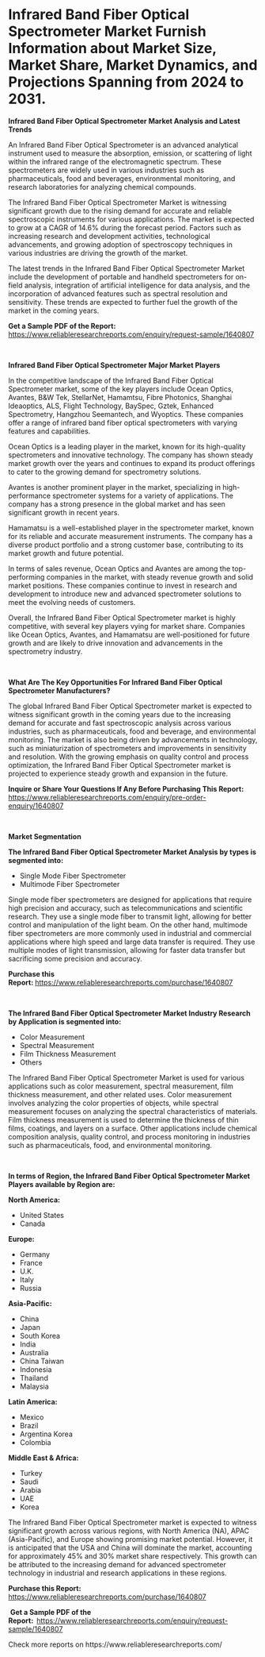 <p><h1>Infrared Band Fiber Optical Spectrometer Market Furnish Information about Market Size, Market Share, Market Dynamics, and Projections Spanning from 2024 to 2031.</h1></p><p><strong>Infrared Band Fiber Optical Spectrometer Market Analysis and Latest Trends</strong></p>
<p><p>An Infrared Band Fiber Optical Spectrometer is an advanced analytical instrument used to measure the absorption, emission, or scattering of light within the infrared range of the electromagnetic spectrum. These spectrometers are widely used in various industries such as pharmaceuticals, food and beverages, environmental monitoring, and research laboratories for analyzing chemical compounds.</p><p>The Infrared Band Fiber Optical Spectrometer Market is witnessing significant growth due to the rising demand for accurate and reliable spectroscopic instruments for various applications. The market is expected to grow at a CAGR of 14.6% during the forecast period. Factors such as increasing research and development activities, technological advancements, and growing adoption of spectroscopy techniques in various industries are driving the growth of the market.</p><p>The latest trends in the Infrared Band Fiber Optical Spectrometer Market include the development of portable and handheld spectrometers for on-field analysis, integration of artificial intelligence for data analysis, and the incorporation of advanced features such as spectral resolution and sensitivity. These trends are expected to further fuel the growth of the market in the coming years.</p></p>
<p><strong>Get a Sample PDF of the Report:&nbsp;</strong> <a href="https://www.reliableresearchreports.com/enquiry/request-sample/1640807">https://www.reliableresearchreports.com/enquiry/request-sample/1640807</a></p>
<p>&nbsp;</p>
<p><strong>Infrared Band Fiber Optical Spectrometer Major Market Players</strong></p>
<p><p>In the competitive landscape of the Infrared Band Fiber Optical Spectrometer market, some of the key players include Ocean Optics, Avantes, B&W Tek, StellarNet, Hamamtsu, Fibre Photonics, Shanghai Ideaoptics, ALS, Flight Technology, BaySpec, Gztek, Enhanced Spectrometry, Hangzhou Seemantech, and Wyoptics. These companies offer a range of infrared band fiber optical spectrometers with varying features and capabilities.</p><p>Ocean Optics is a leading player in the market, known for its high-quality spectrometers and innovative technology. The company has shown steady market growth over the years and continues to expand its product offerings to cater to the growing demand for spectrometry solutions.</p><p>Avantes is another prominent player in the market, specializing in high-performance spectrometer systems for a variety of applications. The company has a strong presence in the global market and has seen significant growth in recent years.</p><p>Hamamatsu is a well-established player in the spectrometer market, known for its reliable and accurate measurement instruments. The company has a diverse product portfolio and a strong customer base, contributing to its market growth and future potential.</p><p>In terms of sales revenue, Ocean Optics and Avantes are among the top-performing companies in the market, with steady revenue growth and solid market positions. These companies continue to invest in research and development to introduce new and advanced spectrometer solutions to meet the evolving needs of customers.</p><p>Overall, the Infrared Band Fiber Optical Spectrometer market is highly competitive, with several key players vying for market share. Companies like Ocean Optics, Avantes, and Hamamatsu are well-positioned for future growth and are likely to drive innovation and advancements in the spectrometry industry.</p></p>
<p>&nbsp;</p>
<p><strong>What Are The Key Opportunities For Infrared Band Fiber Optical Spectrometer Manufacturers?</strong></p>
<p><p>The global Infrared Band Fiber Optical Spectrometer market is expected to witness significant growth in the coming years due to the increasing demand for accurate and fast spectroscopic analysis across various industries, such as pharmaceuticals, food and beverage, and environmental monitoring. The market is also being driven by advancements in technology, such as miniaturization of spectrometers and improvements in sensitivity and resolution. With the growing emphasis on quality control and process optimization, the Infrared Band Fiber Optical Spectrometer market is projected to experience steady growth and expansion in the future.</p></p>
<p><strong>Inquire or Share Your Questions If Any Before Purchasing This Report:</strong> <a href="https://www.reliableresearchreports.com/enquiry/pre-order-enquiry/1640807">https://www.reliableresearchreports.com/enquiry/pre-order-enquiry/1640807</a></p>
<p>&nbsp;</p>
<p><strong>Market Segmentation</strong></p>
<p><strong>The Infrared Band Fiber Optical Spectrometer Market Analysis by types is segmented into:</strong></p>
<p><ul><li>Single Mode Fiber Spectrometer</li><li>Multimode Fiber Spectrometer</li></ul></p>
<p><p>Single mode fiber spectrometers are designed for applications that require high precision and accuracy, such as telecommunications and scientific research. They use a single mode fiber to transmit light, allowing for better control and manipulation of the light beam. On the other hand, multimode fiber spectrometers are more commonly used in industrial and commercial applications where high speed and large data transfer is required. They use multiple modes of light transmission, allowing for faster data transfer but sacrificing some precision and accuracy.</p></p>
<p><strong>Purchase this Report:&nbsp;</strong><a href="https://www.reliableresearchreports.com/purchase/1640807">https://www.reliableresearchreports.com/purchase/1640807</a></p>
<p>&nbsp;</p>
<p><strong>The Infrared Band Fiber Optical Spectrometer Market Industry Research by Application is segmented into:</strong></p>
<p><ul><li>Color Measurement</li><li>Spectral Measurement</li><li>Film Thickness Measurement</li><li>Others</li></ul></p>
<p><p>The Infrared Band Fiber Optical Spectrometer Market is used for various applications such as color measurement, spectral measurement, film thickness measurement, and other related uses. Color measurement involves analyzing the color properties of objects, while spectral measurement focuses on analyzing the spectral characteristics of materials. Film thickness measurement is used to determine the thickness of thin films, coatings, and layers on a surface. Other applications include chemical composition analysis, quality control, and process monitoring in industries such as pharmaceuticals, food, and environmental monitoring.</p></p>
<p>&nbsp;</p>
<p><strong>In terms of Region, the Infrared Band Fiber Optical Spectrometer Market Players available by Region are:</strong></p>
<p>
    <p> <strong> North America: </strong>
        <ul>
            <li>United States</li>
            <li>Canada</li>
        </ul>
        </p> 
    <p> <strong> Europe: </strong>
        <ul>
            <li>Germany</li>
            <li>France</li>
            <li>U.K.</li>
            <li>Italy</li>
            <li>Russia</li>
        </ul>
        </p> 
    <p> <strong> Asia-Pacific: </strong>
        <ul>
            <li>China</li>
            <li>Japan</li>
            <li>South Korea</li>
            <li>India</li>
            <li>Australia</li>
            <li>China Taiwan</li>
            <li>Indonesia</li>
            <li>Thailand</li>
            <li>Malaysia</li>
        </ul>
        </p> 
    <p> <strong> Latin America: </strong>
        <ul>
            <li>Mexico</li>
            <li>Brazil</li>
            <li>Argentina Korea</li>
            <li>Colombia</li>
        </ul>
        </p> 
    <p> <strong> Middle East & Africa: </strong>
        <ul>
            <li>Turkey</li>
            <li>Saudi</li>
            <li>Arabia</li>
            <li>UAE</li>
            <li>Korea</li>
        </ul>
    </p>
    </p>
<p><p>The Infrared Band Fiber Optical Spectrometer market is expected to witness significant growth across various regions, with North America (NA), APAC (Asia-Pacific), and Europe showing promising market potential. However, it is anticipated that the USA and China will dominate the market, accounting for approximately 45% and 30% market share respectively. This growth can be attributed to the increasing demand for advanced spectrometer technology in industrial and research applications in these regions.</p></p>
<p><strong>Purchase this Report: </strong><a href="https://www.reliableresearchreports.com/purchase/1640807">https://www.reliableresearchreports.com/purchase/1640807</a></p>
<p>&nbsp;<strong>Get a Sample PDF of the Report:&nbsp;&nbsp;</strong><a href="https://www.reliableresearchreports.com/enquiry/request-sample/1640807">https://www.reliableresearchreports.com/enquiry/request-sample/1640807</a></p>
<p><strong></strong></p>
<p>Check more reports on https://www.reliableresearchreports.com/</p>